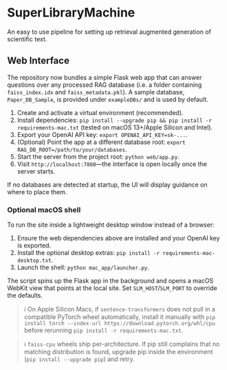 # SuperLibraryMachine
An easy to use pipeline for setting up retrieval augmented generation of scientific text.

## Web Interface

The repository now bundles a simple Flask web app that can answer questions over any
processed RAG database (i.e. a folder containing `faiss_index.idx` and
`faiss_metadata.pkl`). A sample database, `Paper_DB_Sample`, is provided under
`exampleDBs/` and is used by default.

1. Create and activate a virtual environment (recommended).
2. Install dependencies: `pip install --upgrade pip && pip install -r requirements-mac.txt` (tested on macOS
   13+/Apple Silicon and Intel).
3. Export your OpenAI API key: `export OPENAI_API_KEY=sk-...`.
4. (Optional) Point the app at a different database root:
   `export RAG_DB_ROOT=/path/to/your/databases`.
5. Start the server from the project root: `python web/app.py`.
6. Visit `http://localhost:7860`—the interface is open locally once the server starts.

If no databases are detected at startup, the UI will display guidance on where to place
them.

### Optional macOS shell

To run the site inside a lightweight desktop window instead of a browser:

1. Ensure the web dependencies above are installed and your OpenAI key is exported.
2. Install the optional desktop extras: `pip install -r requirements-mac-desktop.txt`.
3. Launch the shell: `python mac_app/launcher.py`.

The script spins up the Flask app in the background and opens a macOS WebKit view that
points at the local site. Set `SLM_HOST`/`SLM_PORT` to override the defaults.

> ℹ️  On Apple Silicon Macs, if `sentence-transformers` does not pull in a compatible
> PyTorch wheel automatically, install it manually with
> `pip install torch --index-url https://download.pytorch.org/whl/cpu` before rerunning
> `pip install -r requirements-mac.txt`.

> ℹ️  `faiss-cpu` wheels ship per-architecture. If pip still complains that no matching
> distribution is found, upgrade pip inside the environment (`pip install --upgrade pip`)
> and retry.

